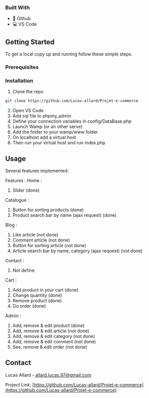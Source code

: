 <!-- ABOUT THE PROJECT -->
### Built With

* 🐙 Github
* 💻 VS Code

<!-- GETTING STARTED -->
## Getting Started

To get a local copy up and running follow these simple steps.

### Prerequisites

### Installation
 
1. Clone the repo
```sh
git clone https://github.com/Lucas-allard/Projet-e-commerce
```
2. Open VS Code
3. Add sql file to phpmy_admin
4. Define your connection variables in config/DataBase.php
5. Launch Wamp (or an other serve)
6. Add the folder to your wamp/www folder
7. On localhost add a virtual host 
8. Then run your virtual host and run index.php


<!-- USAGE EXAMPLES -->
## Usage
Several features implemented: 

Features :
 Home : 
 1. Slider (done)

 Catalogue :
 1. Button for sorting products (done)
 2. Product search bar by name (ajax request) (done)

 Blog : 
 1. Like article (not done)
 2. Comment article (not done)
 3. Button for sorting article (not done)
 4. Article search bar by name, category (ajax request) (not done)

 Contact : 
 1. Not define

 Cart :
 1. Add product in your cart (done)
 2. Change quantity (done)
 3. Remove product (done)
 4. Do order (done)

 Admin : 
 1. Add, remove & edit product (done)
 2. Add, remove & edit article (not done)
 3. Add, remove & edit category (not done)
 4. Add, remove & edit comment (not done)
 5. See, remove & edit order (not done) 
<!-- CONTACT -->
## Contact

Lucas Allard - allard.lucas.97@gmail.com

Project Link: [https://github.com/Lucas-allard/Projet-e-commerce](https://github.com/Lucas-allard/Projet-e-commerce)
